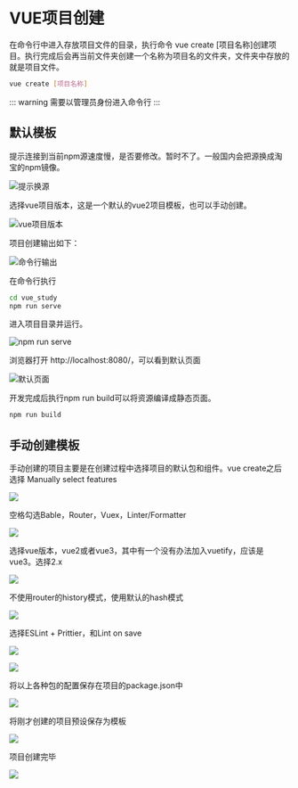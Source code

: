 # VUE项目创建

在命令行中进入存放项目文件的目录，执行命令 vue create [项目名称]创建项目。执行完成后会再当前文件夹创建一个名称为项目名的文件夹，文件夹中存放的就是项目文件。

```sh
vue create [项目名称]
```

::: warning
需要以管理员身份进入命令行
:::

## 默认模板

提示连接到当前npm源速度慢，是否要修改。暂时不了。一般国内会把源换成淘宝的npm镜像。

![提示换源](./assets/2023-05-08-11-25-02.png)

选择vue项目版本，这是一个默认的vue2项目模板，也可以手动创建。

![vue项目版本](./assets/2023-05-08-11-26-01.png)

项目创建输出如下：

![命令行输出](./assets/2023-05-08-11-30-36.png)

在命令行执行

```sh
cd vue_study
npm run serve
```

进入项目目录并运行。

![npm run serve](./assets/2023-05-08-11-36-07.png)

浏览器打开 http://localhost:8080/，可以看到默认页面

![默认页面](./assets/2023-05-08-11-38-33.png)

开发完成后执行npm run build可以将资源编译成静态页面。

```sh
npm run build
```

## 手动创建模板

手动创建的项目主要是在创建过程中选择项目的默认包和组件。vue create之后选择 Manually select features

![](./assets/2023-05-08-11-44-58.png)

空格勾选Bable，Router，Vuex，Linter/Formatter

![](./assets/2023-05-08-11-45-47.png)

选择vue版本，vue2或者vue3，其中有一个没有办法加入vuetify，应该是vue3。选择2.x

![](./assets/2023-05-08-11-50-30.png)

不使用router的history模式，使用默认的hash模式

![](./assets/2023-05-08-11-51-31.png)

选择ESLint + Prittier，和Lint on save

![](./assets/2023-05-08-11-52-03.png)

![](./assets/2023-05-08-11-52-27.png)

将以上各种包的配置保存在项目的package.json中

![](./assets/2023-05-08-11-53-19.png)

将刚才创建的项目预设保存为模板

![](./assets/2023-05-08-11-53-58.png)

项目创建完毕

![](./assets/2023-05-08-11-55-44.png)
